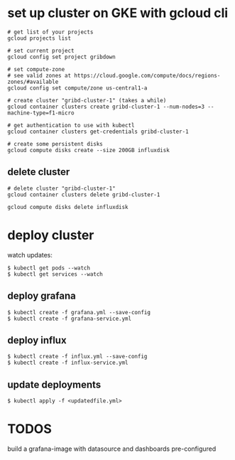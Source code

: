 # set up cluster on GKE with gcloud cli

    # get list of your projects
    gcloud projects list
    
    # set current project
    gcloud config set project gribdown
    
    # set compute-zone
    # see valid zones at https://cloud.google.com/compute/docs/regions-zones/#available 
    gcloud config set compute/zone us-central1-a
    
    # create cluster "gribd-cluster-1" (takes a while)
    gcloud container clusters create gribd-cluster-1 --num-nodes=3 --machine-type=f1-micro
    
    # get authentication to use with kubectl
    gcloud container clusters get-credentials gribd-cluster-1 
    
    # create some persistent disks
    gcloud compute disks create --size 200GB influxdisk
    
## delete cluster
    
    # delete cluster "gribd-cluster-1"
    gcloud container clusters delete gribd-cluster-1 
    
    gcloud compute disks delete influxdisk
    
# deploy cluster

watch updates:

    $ kubectl get pods --watch
    $ kubectl get services --watch

## deploy grafana

    $ kubectl create -f grafana.yml --save-config
    $ kubectl create -f grafana-service.yml
    
   
## deploy influx

    $ kubectl create -f influx.yml --save-config
    $ kubectl create -f influx-service.yml

## update deployments

    $ kubectl apply -f <updatedfile.yml>
    
    
# TODOS

build a grafana-image with datasource and dashboards pre-configured
